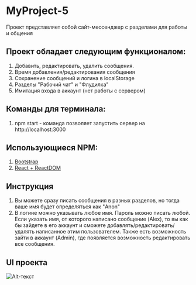 # MyProject-5

Проект представляет собой сайт-мессенджер с разделами для работы и общения

## Проект обладает следующим функционалом:
1) Добавить, редактировать, удалить сообщения. 
2) Время добавления/редактирования сообщения
3) Сохранение сообщений и логина в localStorage
4) Разделы "Рабочий чат" и "Флудилка"
5) Имитация входа в аккаунт (нет работы с сервером)

## Команды для терминала:
1) npm start - команда позволяет запустить сервер на http://localhost:3000

## Использующиеся NPM:
1) [Bootstrap](https://getbootstrap.com/)
2) [React + ReactDOM](https://github.com/facebook/react)

## Инструкция
1) Вы можете сразу писать сообщения в разных разделов, но тогда ваше имя будет определяться как "Anon"
2) В логине можно указывать любое имя. Пароль можно писать любой. Если указать имя, от которого написано сообщение (Alex), то вы как бы зайдете в его аккаунт и сможете добавлять/редактировать/удалять написанное этим пользователем. Также есть возможность зайти в аккаунт (Admin), где появляется возможность редактировать все сообщения.

## UI проекта
![Alt-текст](https://sun9-86.userapi.com/impg/t4SZk6fmaSfjZuEGwV3DcCETtemubuzn7Ji9cQ/_HCaG5xEaJU.jpg?size=1455x927&quality=96&sign=9acf923853cb55578c364257b28d13cb&type=album "UI проекта")

